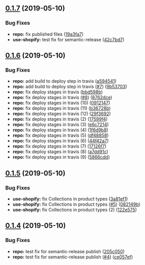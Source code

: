 ## [0.1.7](https://github.com/good-idea/use-shopify/compare/v0.1.6...v0.1.7) (2019-05-10)


### Bug Fixes

* **repo:** fix published files ([19a3fa7](https://github.com/good-idea/use-shopify/commit/19a3fa7))
* **use-shopify:** test fix for semantic-release ([42c7bd7](https://github.com/good-idea/use-shopify/commit/42c7bd7))

## [0.1.6](https://github.com/good-idea/use-shopify/compare/v0.1.5...v0.1.6) (2019-05-10)


### Bug Fixes

* **repo:** add build to deploy step in travis ([a594541](https://github.com/good-idea/use-shopify/commit/a594541))
* **repo:** add build to deploy step in travis ([#7](https://github.com/good-idea/use-shopify/issues/7)) ([9b53703](https://github.com/good-idea/use-shopify/commit/9b53703))
* **repo:** fix deploy stages in travis ([bbd598b](https://github.com/good-idea/use-shopify/commit/bbd598b))
* **repo:** fix deploy stages in travis ([#8](https://github.com/good-idea/use-shopify/issues/8)) ([8762dce](https://github.com/good-idea/use-shopify/commit/8762dce))
* **repo:** fix deploy stages in travis (10) ([0912147](https://github.com/good-idea/use-shopify/commit/0912147))
* **repo:** fix deploy stages in travis (11) ([b36728b](https://github.com/good-idea/use-shopify/commit/b36728b))
* **repo:** fix deploy stages in travis (12) ([29f3692](https://github.com/good-idea/use-shopify/commit/29f3692))
* **repo:** fix deploy stages in travis (2) ([17599f4](https://github.com/good-idea/use-shopify/commit/17599f4))
* **repo:** fix deploy stages in travis (3) ([e6c7214](https://github.com/good-idea/use-shopify/commit/e6c7214))
* **repo:** fix deploy stages in travis (4) ([1f6d9b8](https://github.com/good-idea/use-shopify/commit/1f6d9b8))
* **repo:** fix deploy stages in travis (5) ([df48858](https://github.com/good-idea/use-shopify/commit/df48858))
* **repo:** fix deploy stages in travis (6) ([44f42a7](https://github.com/good-idea/use-shopify/commit/44f42a7))
* **repo:** fix deploy stages in travis (7) ([17126f7](https://github.com/good-idea/use-shopify/commit/17126f7))
* **repo:** fix deploy stages in travis (8) ([a7dd91c](https://github.com/good-idea/use-shopify/commit/a7dd91c))
* **repo:** fix deploy stages in travis (9) ([5866cdd](https://github.com/good-idea/use-shopify/commit/5866cdd))

## [0.1.5](https://github.com/good-idea/use-shopify/compare/v0.1.4...v0.1.5) (2019-05-10)


### Bug Fixes

* **use-shopify:** fix Collections in product types ([3a81ef1](https://github.com/good-idea/use-shopify/commit/3a81ef1))
* **use-shopify:** fix Collections in product types ([#5](https://github.com/good-idea/use-shopify/issues/5)) ([082149b](https://github.com/good-idea/use-shopify/commit/082149b))
* **use-shopify:** fix Collections in product types (2) ([122e575](https://github.com/good-idea/use-shopify/commit/122e575))

## [0.1.4](https://github.com/good-idea/use-shopify/compare/v0.1.3...v0.1.4) (2019-05-10)


### Bug Fixes

* **repo:** test fix for semantic-release publish ([205c050](https://github.com/good-idea/use-shopify/commit/205c050))
* **repo:** test fix for semantic-release publish ([#4](https://github.com/good-idea/use-shopify/issues/4)) ([ce057ef](https://github.com/good-idea/use-shopify/commit/ce057ef))
